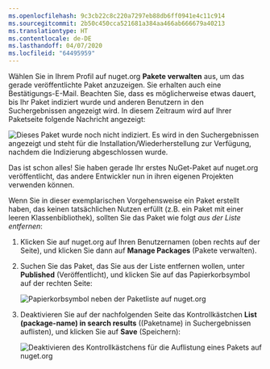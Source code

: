 ```yaml
---
ms.openlocfilehash: 9c3cb22c8c220a7297eb88db6ff0941e4c11c914
ms.sourcegitcommit: 2b50c450cca521681a384aa466ab666679a40213
ms.translationtype: HT
ms.contentlocale: de-DE
ms.lasthandoff: 04/07/2020
ms.locfileid: "64495959"
---
```

Wählen Sie in Ihrem Profil auf nuget.org **Pakete verwalten** aus, um das gerade veröffentlichte Paket anzuzeigen. Sie erhalten auch eine Bestätigungs-E-Mail. Beachten Sie, dass es möglicherweise etwas dauert, bis Ihr Paket indiziert wurde und anderen Benutzern in den Suchergebnissen angezeigt wird. In diesem Zeitraum wird auf Ihrer Paketseite folgende Nachricht angezeigt:

![Dieses Paket wurde noch nicht indiziert. Es wird in den Suchergebnissen angezeigt und steht für die Installation/Wiederherstellung zur Verfügung, nachdem die Indizierung abgeschlossen wurde.](../media/QS_Create-03-NotIndexed.png)

Das ist schon alles! Sie haben gerade Ihr erstes NuGet-Paket auf nuget.org veröffentlicht, das andere Entwickler nun in ihren eigenen Projekten verwenden können.

Wenn Sie in dieser exemplarischen Vorgehensweise ein Paket erstellt haben, das keinen tatsächlichen Nutzen erfüllt (z.B. ein Paket mit einer leeren Klassenbibliothek), sollten Sie das Paket wie folgt *aus der Liste entfernen*:

1. Klicken Sie auf nuget.org auf Ihren Benutzernamen (oben rechts auf der Seite), und klicken Sie dann auf **Manage Packages** (Pakete verwalten).

1. Suchen Sie das Paket, das Sie aus der Liste entfernen wollen, unter **Published** (Veröffentlicht), und klicken Sie auf das Papierkorbsymbol auf der rechten Seite:

    ![Papierkorbsymbol neben der Paketliste auf nuget.org](../media/qs_create-vs-03-trash-can.png)

1. Deaktivieren Sie auf der nachfolgenden Seite das Kontrollkästchen **List (package-name) in search results** ((Paketname) in Suchergebnissen auflisten), und klicken Sie auf **Save** (Speichern):

    ![Deaktivieren des Kontrollkästchens für die Auflistung eines Pakets auf nuget.org](../media/qs_create-vs-04-unlist.png)